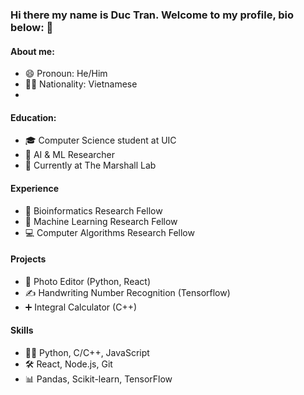 ### Hi there my name is Duc Tran. Welcome to my profile, bio below: 👋
#### About me:
- 😄 Pronoun: He/Him
- 👨‍💻 Nationality: Vietnamese
- 
#### Education:
- 🎓 Computer Science student at UIC
- 🧠 AI & ML Researcher
- 🏢 Currently at The Marshall Lab
#### Experience
- 🧬 Bioinformatics Research Fellow
- 🤖 Machine Learning Research Fellow
- 💻 Computer Algorithms Research Fellow
#### Projects
- 📸 Photo Editor (Python, React)
- ✍️ Handwriting Number Recognition (Tensorflow)
- ➕ Integral Calculator (C++)
#### Skills
- 👨‍💻 Python, C/C++, JavaScript
- 🛠️ React, Node.js, Git
- 📊 Pandas, Scikit-learn, TensorFlow
  
